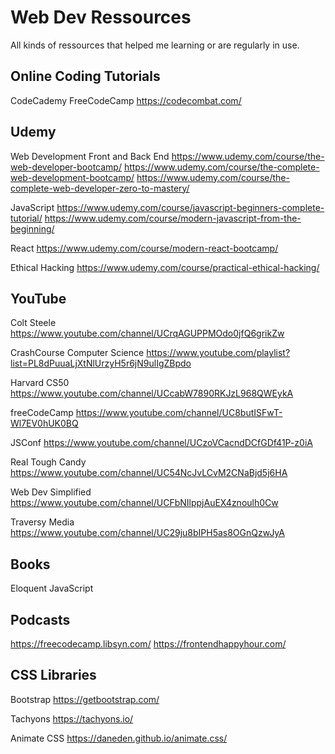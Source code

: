 # Web Dev Ressources
All kinds of ressources that helped me learning or are regularly in use.



## Online Coding Tutorials

CodeCademy
FreeCodeCamp
https://codecombat.com/


## Udemy

Web Development Front and Back End
https://www.udemy.com/course/the-web-developer-bootcamp/
https://www.udemy.com/course/the-complete-web-development-bootcamp/
https://www.udemy.com/course/the-complete-web-developer-zero-to-mastery/

JavaScript
https://www.udemy.com/course/javascript-beginners-complete-tutorial/
https://www.udemy.com/course/modern-javascript-from-the-beginning/

React
https://www.udemy.com/course/modern-react-bootcamp/

Ethical Hacking
https://www.udemy.com/course/practical-ethical-hacking/


## YouTube

Colt Steele
https://www.youtube.com/channel/UCrqAGUPPMOdo0jfQ6grikZw

CrashCourse Computer Science
https://www.youtube.com/playlist?list=PL8dPuuaLjXtNlUrzyH5r6jN9ulIgZBpdo

Harvard CS50
https://www.youtube.com/channel/UCcabW7890RKJzL968QWEykA

freeCodeCamp
https://www.youtube.com/channel/UC8butISFwT-Wl7EV0hUK0BQ

JSConf
https://www.youtube.com/channel/UCzoVCacndDCfGDf41P-z0iA

Real Tough Candy
https://www.youtube.com/channel/UC54NcJvLCvM2CNaBjd5j6HA

Web Dev Simplified
https://www.youtube.com/channel/UCFbNIlppjAuEX4znoulh0Cw

Traversy Media
https://www.youtube.com/channel/UC29ju8bIPH5as8OGnQzwJyA


## Books

Eloquent JavaScript


## Podcasts

https://freecodecamp.libsyn.com/
https://frontendhappyhour.com/


## CSS Libraries

Bootstrap
https://getbootstrap.com/

Tachyons
https://tachyons.io/

Animate CSS
https://daneden.github.io/animate.css/
